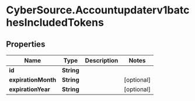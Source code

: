 # CyberSource.Accountupdaterv1batchesIncludedTokens

## Properties
Name | Type | Description | Notes
------------ | ------------- | ------------- | -------------
**id** | **String** |  | 
**expirationMonth** | **String** |  | [optional] 
**expirationYear** | **String** |  | [optional] 


